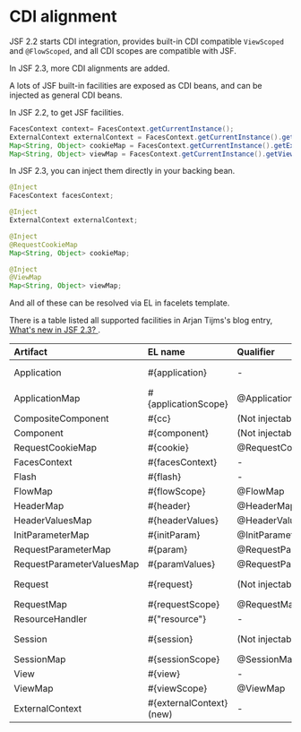# CDI alignment

JSF 2.2 starts CDI integration, provides built-in CDI compatible `ViewScoped` and `@FlowScoped`, and all CDI scopes are compatible with JSF.

In JSF 2.3, more CDI alignments are added.

A lots of JSF built-in facilities are exposed as CDI beans, and can be injected as general CDI beans.

In JSF 2.2, to get JSF facilities.

```java
FacesContext context= FacesContext.getCurrentInstance();
ExternalContext externalContext = FacesContext.getCurrentInstance().getExternalContext();
Map<String, Object> cookieMap = FacesContext.getCurrentInstance().getExternalContext().getRequestCookieMap();
Map<String, Object> viewMap = FacesContext.getCurrentInstance().getViewRoot().getViewMap();
```

In JSF 2.3, you can inject them directly in your backing bean.

```java
@Inject
FacesContext facesContext;

@Inject
ExternalContext externalContext;

@Inject
@RequestCookieMap
Map<String, Object> cookieMap;

@Inject
@ViewMap
Map<String, Object> viewMap;
```

And all of these can be resolved via EL in facelets template.

There is a table listed all supported facilities in Arjan Tijms's blog entry, [What's new in JSF 2.3? ](http://arjan-tijms.omnifaces.org/p/jsf-23.html).

| Artifact | EL name | Qualifier | Type |
| :--- | :--- | :--- | :--- |
| Application | \#{application} | - | java.lang.Object \(javax.servlet.ServletContext\) |
| ApplicationMap | \#{applicationScope} | @ApplicationMap | java.util.Map |
| CompositeComponent | \#{cc} | \(Not injectable\) | javax.faces.component.UIComponent |
| Component | \#{component} | \(Not injectable\) | javax.faces.component.UIComponent |
| RequestCookieMap | \#{cookie} | @RequestCookieMap | java.util.Map |
| FacesContext | \#{facesContext} | - | javax.faces.context.FacesContext |
| Flash | \#{flash} | - | javax.faces.context.Flash |
| FlowMap | \#{flowScope} | @FlowMap | java.util.Map |
| HeaderMap | \#{header} | @HeaderMap | java.util.Map |
| HeaderValuesMap | \#{headerValues} | @HeaderValuesMap | java.util.Map |
| InitParameterMap | \#{initParam} | @InitParameterMap | java.util.Map |
| RequestParameterMap | \#{param} | @RequestParameterMap | java.util.Map |
| RequestParameterValuesMap | \#{paramValues} | @RequestParameterValuesMap | java.util.Map |
| Request | \#{request} | \(Not injectable\) | java.lang.Object \(javax.servlet.http.HttpServletRequest\) |
| RequestMap | \#{requestScope} | @RequestMap | java.util.Map |
| ResourceHandler | \#{"resource"} | - | javax.faces.application.ResourceHandler |
| Session | \#{session} | \(Not injectable\) | java.lang.Object \(javax.servlet.http.HttpSession\) |
| SessionMap | \#{sessionScope} | @SessionMap | java.util.Map |
| View | \#{view} | - | javax.faces.component.UIViewRoot |
| ViewMap | \#{viewScope} | @ViewMap | java.util.Map |
| ExternalContext | \#{externalContext} \(new\) | - | javax.faces.context.ExternalContext |

